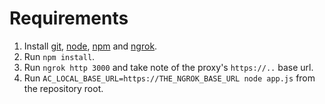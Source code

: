# Requirements

1. Install [git], [node], [npm] and [ngrok].
2. Run `npm install`.
3. Run `ngrok http 3000` and take note of the proxy's `https://..` base url.
4. Run `AC_LOCAL_BASE_URL=https://THE_NGROK_BASE_URL node app.js` from the
repository root.


[git]: http://git-scm.com/
[node]: https://nodejs.org/
[npm]: https://github.com/npm/npm#super-easy-install
[ngrok]: https://ngrok.com/

